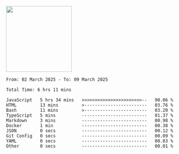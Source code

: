 <img height="180em" src="https://github-readme-stats-eight-theta.vercel.app/api?username=bkundev&show_icons=true&theme=radical&include_all_commits=true&count_private=true"/>
<!--START_SECTION:waka-->

```all_time
From: 02 March 2025 - To: 09 March 2025

Total Time: 6 hrs 11 mins

JavaScript   5 hrs 34 mins   >>>>>>>>>>>>>>>>>>>>>>>--   90.06 %
HTML         13 mins         >------------------------   03.76 %
Bash         11 mins         >------------------------   03.20 %
TypeScript   5 mins          -------------------------   01.37 %
Markdown     3 mins          -------------------------   00.98 %
Docker       1 min           -------------------------   00.38 %
JSON         0 secs          -------------------------   00.12 %
Git Config   0 secs          -------------------------   00.09 %
YAML         0 secs          -------------------------   00.03 %
Other        0 secs          -------------------------   00.01 %
```

<!--END_SECTION:waka-->
